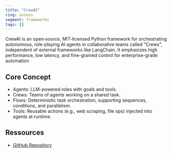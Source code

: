 ```yaml
---
title: "CrewAI"
ring: assess
segment: frameworks
tags: []
---
```


CrewAI is an open‑source, MIT‑licensed Python framework for orchestrating autonomous, role-playing AI agents in collaborative teams called "Crews", independent of external frameworks like LangChain. It emphasizes high performance, low latency, and fine-grained control for enterprise-grade automation

## Core Concept

- Agents: LLM-powered roles with goals and tools.
- Crews: Teams of agents working on a shared task.
- Flows: Deterministic task orchestration, supporting sequences, conditions, and parallelism.
- Tools: Reusable actions (e.g., web scraping, file ops) injected into agents at runtime.

## Ressources
- [GitHub Repository](https://github.com/crewAIInc/crewAI)